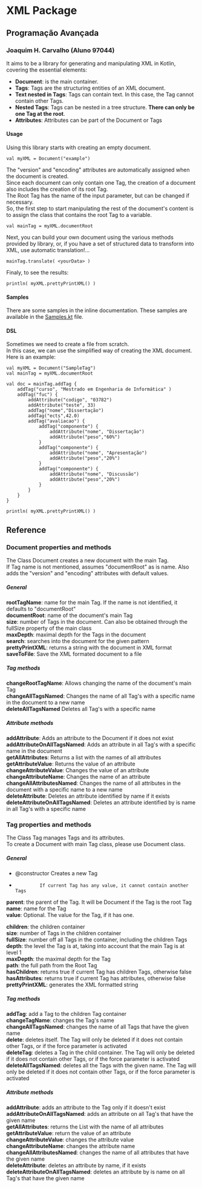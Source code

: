 # XML Package

## Programação Avançada
### Joaquim H. Carvalho (Aluno 97044)

It aims to be a library for generating and manipulating XML in Kotlin, covering the essential elements:  
- **Document**: is the main container.  
- **Tags**: Tags are the structuring entities of an XML document.
- **Text nested in Tags**: Tags can contain text. In this case, the Tag cannot contain other Tags.
- **Nested Tags**: Tags can be nested in a tree structure. **There can only be one Tag at the root**.
- **Attributes**: Attributes can be part of the Document or Tags

#### Usage

Using this library starts with creating an empty document.  
  
``val myXML = Document("example")``  
  
The "version" and "encoding" attributes are automatically assigned when the document is created.  
Since each document can only contain one Tag, the creation of a document also includes the creation of its root Tag.  
The Root Tag has the name of the input parameter, but can be changed if necessary.  
So, the first step to start manipulating the rest of the document's content is to assign the class that contains the root Tag to a variable.  
  
``val mainTag = myXML.documentRoot``  

Next, you can build your own document using the various methods provided by library, or, if you have a set of structured data to transform into XML, use automatic translation!...  

  ``mainTag.translate( <yourData> )``  

Finaly, to see the results:  

  ``println( myXML.prettyPrintXML() )``  

#### Samples

There are some samples in the inline documentation.
These samples are available in the [Samples.kt](https://github.com/jhcos1/ProjetoXML_PA/blob/master/src/main/kotlin/XML/Samples.kt) file.
  
#### DSL  

Sometimes we need to create a file from scratch.  
In this case, we can use the simplified way of creating the XML document.  
Here is an example:  

    
    val myXML = Document("SampleTag")  
    val mainTag = myXML.documentRoot  
    
    val doc = mainTag.addTag {
        addTag("curso", "Mestrado em Engenharia de Informática" )
        addTag("fuc") {
            addAttribute("codigo", "03782")
            addAttribute("teste", 33)
            addTag("nome","Dissertação")
            addTag("ects",42.0)
            addTag("avaliacao") {
                addTag("componente") {
                    addAttribute("nome", "Dissertação")
                    addAttribute("peso","60%")
                }
                addTag("componente") {
                    addAttribute("nome", "Apresentação")
                    addAttribute("peso","20%")
                }
                addTag("componente") {
                    addAttribute("nome", "Discussão")
                    addAttribute("peso","20%")
                }
            }
        }
    }
    
    println( myXML.prettyPrintXML() )  
    

## Reference
  
### Document properties and methods  

The Class Document creates a new document with the main Tag.  
If Tag name is not mentioned, assumes "documentRoot" as is name. Also adds the "version" and "encoding" attributes with default values.  

##### *General*  
**rootTagName**: name for the main Tag. If the name is not identified, it defaults to "documentRoot"  
**documentRoot**: name of the document's main Tag  
**size**: number of Tags in the document. Can also be obtained through the fullSize property of the main class  
**maxDepth**: maximal depth for the Tags in the document  
**search**: searches into the document for the given pattern  
**prettyPrintXML**: returns a string with the document in XML format  
**saveToFile**: Save the XML formated document to a file   
  
##### *Tag methods*  
**changeRootTagName**: Allows changing the name of the document's main Tag  
**changeAllTagsNamed**: Changes the name of all Tag's with a specific name in the document to a new name  
**deleteAllTagsNamed** Deletes all Tag's with a specific name   
##### *Attribute methods*  
**addAttribute**: Adds an attribute to the Document if it does not exist  
**addAttributeOnAllTagsNamed**: Adds an attribute in all Tag's with a specific name in the document  
**getAllAttributes**: Returns a list with the names of all attributes  
**getAttributeValue**: Returns the value of an attribute  
**changeAttributeValue**: Changes the value of an attribute  
**changeAttributeName**: Changes the name of an attribute  
**changeAllAttributesNamed**: Changes the name of all attributes in the document with a specific name to a new name  
**deleteAttribute**: Deletes an attribute identified by name if it exists  
**deleteAttributeOnAllTagsNamed**: Deletes an attribute identified by is name in all Tag's with a specific name  

### Tag properties and methods  
  
The Class Tag manages Tags and its attributes.  
To create a Document with main Tag class, please use Document class.  

##### *General* 
 * @constructor Creates a new Tag
 *              If current Tag has any value, it cannot contain another Tags
 
 **parent**: the parent of the Tag. It will be Document if the Tag is the root Tag  
 **name**: name for the Tag  
 **value**: Optional. The value for the Tag, if it has one.  
    
 **children**: the children container  
 **size**: number of Tags in the children container  
 **fullSize**: number off all Tags in the container, including the children Tags  
 **depth**: the level the Tag is at, taking into account that the main Tag is at level 1  
 **maxDepth**: the maximal depth for the Tag  
 **path**: the full path from the Root Tag  
 **hasChildren**: returns true if current Tag has children Tags, otherwise false  
 **hasAttributes**: returns true if current Tag has attributes, otherwise false  
 **prettyPrintXML**: generates the XML formatted string  
  
##### *Tag methods*  
    
 **addTag**: add a Tag to the children Tag container  
 **changeTagName**: changes the Tag's name  
 **changeAllTagsNamed**: changes the name of all Tags that have the given name  
 **delete**: deletes itself. The Tag will only be deleted if it does not contain other Tags, or if the force parameter is activated  
 **deleteTag**: deletes a Tag in the child container. The Tag will only be deleted if it does not contain other Tags, or if the force parameter is activated  
 **deleteAllTagsNamed**: deletes all the Tags with the given name. The Tag will only be deleted if it does not contain other Tags, or if the force parameter is activated  
  
##### *Attribute methods*  
     
**addAttribute**: adds an attribute to the Tag only if it doesn't exist  
**addAttributeOnAllTagsNamed**: adds an attribute on all Tag's that have the given name  
**getAllAttributes**: returns the List with the name of all attributes  
**getAttributeValue**: return the value of an attribute  
**changeAttributeValue**: changes the attribute value  
**changeAttributeName**: changes the attribute name  
**changeAllAttributesNamed**: changes the name of all attributes that have the given name  
**deleteAttribute**: deletes an attribute by name, if it exists  
**deleteAttributeOnAllTagsNamed**: deletes an attribute by is name on all Tag's that have the given name  
  
